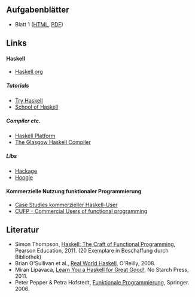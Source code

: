 ## Aufgabenblätter

-   Blatt 1
    ([HTML](/docs/lectures/fun/html/Blatt1.html),
    [PDF](/docs/lectures/fun/pdf/Blatt1.pdf))

## Links

#### Haskell

-   [Haskell.org](http://haskell.org/)

##### Tutorials

-   [Try Haskell](http://tryhaskell.org/)
-   [School of Haskell](https://haskell.fpcomplete.com/school)

##### Compiler etc.

-   [Haskell Platform](http://www.haskell.org/platform/)
-   [The Glasgow Haskell Compiler](http://www.haskell.org/ghc/)

##### Libs

-   [Hackage](http://hackage.haskell.org/)
-   [Hoogle](http://www.haskell.org/hoogle/)

#### Kommerzielle Nutzung funktionaler Programmierung

-   [Case Studies kommerzieller Haskell-User](http://fpcomplete.com/technology/case-studies/)
-   [CUFP - Commercial Users of functional programming](http://cufp.org/)

## Literatur

-   Simon Thompson, [Haskell: The Craft of Functional Programming](http://www.haskellcraft.com/craft3e/Home.html), Pearson Education, 2011.
    (20 Exemplare in Beschaffung durch Bibliothek)
-   Brian O'Sullivan et al., [Real World Haskell](http://book.realworldhaskell.org/read/), O'Reilly, 2008.
-   Miran Lipavaca, [Learn You a Haskell for Great Good!](http://learnyouahaskell.com/chapters), No Starch Press, 2011.
-   Peter Pepper & Petra Hofstedt, [Funktionale Programmierung](http://link.springer.com/book/10.1007/3-540-34796-8/page/1), Springer. 2006.

